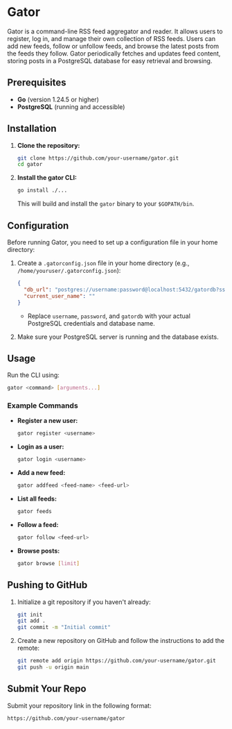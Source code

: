 # Gator

Gator is a command-line RSS feed aggregator and reader. It allows users to register, log in, and manage their own collection of RSS feeds. Users can add new feeds, follow or unfollow feeds, and browse the latest posts from the feeds they follow. Gator periodically fetches and updates feed content, storing posts in a PostgreSQL database for easy retrieval and browsing.

## Prerequisites
- **Go** (version 1.24.5 or higher)
- **PostgreSQL** (running and accessible)

## Installation

1. **Clone the repository:**
   ```sh
   git clone https://github.com/your-username/gator.git
   cd gator
   ```

2. **Install the gator CLI:**
   ```sh
   go install ./...
   ```
   This will build and install the `gator` binary to your `$GOPATH/bin`.

## Configuration

Before running Gator, you need to set up a configuration file in your home directory:

1. Create a `.gatorconfig.json` file in your home directory (e.g., `/home/youruser/.gatorconfig.json`):
   ```json
   {
     "db_url": "postgres://username:password@localhost:5432/gatordb?sslmode=disable",
     "current_user_name": ""
   }
   ```
   - Replace `username`, `password`, and `gatordb` with your actual PostgreSQL credentials and database name.

2. Make sure your PostgreSQL server is running and the database exists.

## Usage

Run the CLI using:
```sh
gator <command> [arguments...]
```

### Example Commands
- **Register a new user:**
  ```sh
  gator register <username>
  ```
- **Login as a user:**
  ```sh
  gator login <username>
  ```
- **Add a new feed:**
  ```sh
  gator addfeed <feed-name> <feed-url>
  ```
- **List all feeds:**
  ```sh
  gator feeds
  ```
- **Follow a feed:**
  ```sh
  gator follow <feed-url>
  ```
- **Browse posts:**
  ```sh
  gator browse [limit]
  ```

## Pushing to GitHub

1. Initialize a git repository if you haven't already:
   ```sh
   git init
   git add .
   git commit -m "Initial commit"
   ```
2. Create a new repository on GitHub and follow the instructions to add the remote:
   ```sh
   git remote add origin https://github.com/your-username/gator.git
   git push -u origin main
   ```

## Submit Your Repo

Submit your repository link in the following format:
```
https://github.com/your-username/gator
```
